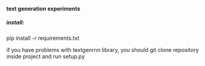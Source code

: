 #### text generation experiments   
  
##### install:   
pip install -r requirements.txt  

if you have problems with textgenrnn library, you should git clone repository inside project and run setup.py
